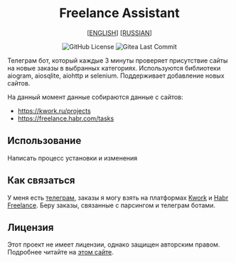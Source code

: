 <div align="center">

# Freelance Assistant

[[ENGLISH](README.md)] [[RUSSIAN](README.ru.md)]


![GitHub License](https://img.shields.io/github/license/un-but/freelance-assistant?style=for-the-badge)
![Gitea Last Commit](https://img.shields.io/gitea/last-commit/un-but/freelance-assistant?style=for-the-badge)

</div>


Телеграм бот, который каждые 3 минуты проверяет присутствие сайты на новые заказы в выбранных категориях. Используются библиотеки aiogram, aiosqlite, aiohttp и selenium. Поддерживает добавление новых сайтов.

На данный момент данные собираются данные с сайтов:
* https://kwork.ru/projects
* https://freelance.habr.com/tasks

## Использование

Написать процесс установки и изменения

## Как связаться

У меня есть [телеграм](https://t.me/unbuting), заказы я могу взять на платформах [Kwork](https://kwork.ru/user/unbut) и [Habr Freelance](https://freelance.habr.com/freelancers/UnBut). Беру заказы, связанные с парсингом и телеграм ботами.

## Лицензия

Этот проект не имеет лицензии, однако защищен авторским правом. Подробнее читайте на [этом сайте](https://choosealicense.com/no-permission/).